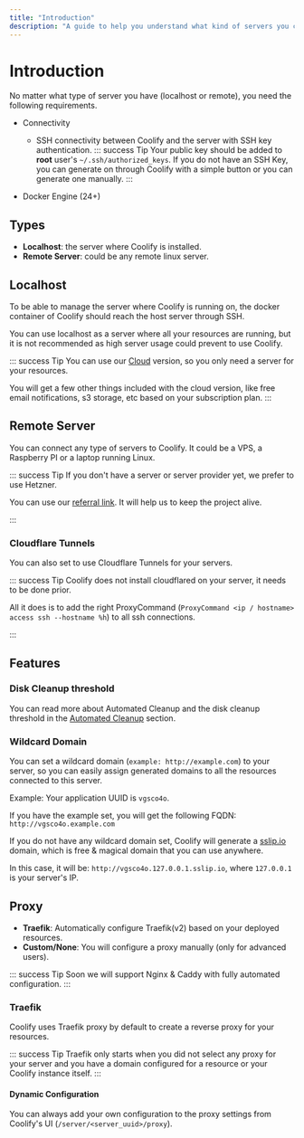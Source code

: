 ```yaml
---
title: "Introduction"
description: "A guide to help you understand what kind of servers you can connect to Coolify."
---
```


# Introduction

No matter what type of server you have (localhost or remote), you need the following requirements.

- Connectivity

  - SSH connectivity between Coolify and the server with SSH key authentication.
     ::: success Tip
     Your public key should be added to **root** user's `~/.ssh/authorized_keys`.
     If you do not have an SSH Key, you can generate on through Coolify with a simple button or you can generate one manually.
     :::


- Docker Engine (24+)

## Types

- **Localhost**: the server where Coolify is installed.
- **Remote Server**: could be any remote linux server.

## Localhost

To be able to manage the server where Coolify is running on, the docker container of Coolify should reach the host server through SSH.

You can use localhost as a server where all your resources are running, but it is not recommended as high server usage could prevent to use Coolify.

::: success Tip
  You can use our [Cloud](https://app.coolify.io) version, so you only need a server for your resources. 
  
  You will get a few other things included with the cloud version, like free email notifications, s3 storage, etc based on your subscription plan.
:::

## Remote Server

You can connect any type of servers to Coolify. It could be a VPS, a Raspberry PI or a laptop running Linux.

::: success Tip
If you don't have a server or server provider yet, we prefer to use Hetzner.

You can use our [referral link](https://coolify.io/hetzner). It will help us to keep the project alive.

:::

### Cloudflare Tunnels

You can also set to use Cloudflare Tunnels for your servers.

::: success Tip
Coolify does not install cloudflared on your server, it needs to be done prior.

All it does is to add the right ProxyCommand (`ProxyCommand <ip / hostname> access ssh --hostname %h`) to all ssh connections.

:::

## Features

### Disk Cleanup threshold

You can read more about Automated Cleanup and the disk cleanup threshold in the [Automated Cleanup](/knowledge-base/server/automated-cleanup) section.

### Wildcard Domain

You can set a wildcard domain (`example: http://example.com`) to your server, so you can easily assign generated domains to all the resources connected to this server.

Example: Your application UUID is `vgsco4o`.

If you have the example set, you will get the following FQDN: `http://vgsco4o.example.com`

If you do not have any wildcard domain set, Coolify will generate a [sslip.io](https://sslip.io) domain, which is free & magical domain that you can use anywhere.

In this case, it will be: `http://vgsco4o.127.0.0.1.sslip.io`, where `127.0.0.1` is your server's IP.

## Proxy

- **Traefik**: Automatically configure Traefik(v2) based on your deployed resources.
- **Custom/None**: You will configure a proxy manually (only for advanced users).

::: success Tip
  Soon we will support Nginx & Caddy with fully automated configuration.
:::

### Traefik

Coolify uses Traefik proxy by default to create a reverse proxy for your resources.

::: success Tip
  Traefik only starts when you did not select any proxy for your server and you
  have a domain configured for a resource or your Coolify instance itself.
:::

#### Dynamic Configuration

You can always add your own configuration to the proxy settings from Coolify's UI (`/server/<server_uuid>/proxy`).